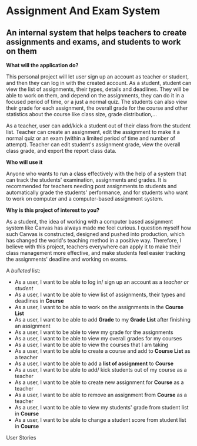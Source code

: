 # Assignment And Exam System

## An internal system that helps teachers to create assignments and exams, and students to work on them

**What will the application do?**

This personal project will let user sign up an account as teacher or student, and then they can log in with the created 
account. As a student, student can view the list of assignments, their types, details and deadlines. They will be able 
to work on them, and depend on the assignments, they can do it in a focused period of time, or a just a normal quiz. 
The students can also view their grade for each assignment, the overall grade for the course and other statistics about 
the course like class size, grade distribution,...

As a teacher, user can add/kick a student out of their class from the student list. Teacher can create an assignment,
edit the assignment to make it a normal quiz or an exam (within a limited period of time and number of attempt). Teacher
can edit student's assignment grade, view the overall class grade, and export the report class data.

**Who will use it**

Anyone who wants to run a class effectively with the help of a system that can track the students' examination, 
assignments and grades. It is recommended for teachers needing post assignments to students and automatically grade the
students' performance, and for students who want to work on computer and a computer-based assignment system.

**Why is this project of interest to you?**

As a student, the idea of working with a computer based assignment system like Canvas has always made me feel curious.
I question myself how such Canvas is constructed, designed and pushed into production, which has changed the world's
teaching method in a positive way. Therefore, I believe with this project, teachers everywhere can apply it to make
their class management more effective, and make students feel easier tracking the assignments' deadline and working on
exams.

A *bulleted* list:
- As a user, I want to be able to log in/ sign up an account as a *teacher or student*
- As a user, I want to be able to view list of assignments, their types and deadlines in **Course**
- As a user, I want to be able to work on the assignments in the **Course List**
- As a user, I want to be able to add  **Grade** to my **Grade List** after finishing an assignment
- As a user, I want to be able to view my grade for the assignments
- As a user, I want to be able to view my overall grades for my courses
- As a user, I want to be able to view the courses that I am taking
- As a user, I want to be able to create a course and add to **Course List** as a teacher
- As a user, I want to be able to add a **list of assignment** to **Course**
- As a user, I want to be able to add/ kick students out of my course as a teacher
- As a user, I want to be able to create new assignment for **Course** as a teacher
- As a user, I want to be able to remove an assignment from **Course** as a teacher
- As a user, I want to be able to view my students' grade from student list in **Course**
- As a user, I want to be able to change a student score from student list in **Course**

User Stories
